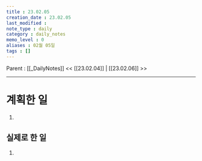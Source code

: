 ```yaml
---
title : 23.02.05
creation_date : 23.02.05
last_modified :
note_type : daily
category : daily_notes
memo_level : 0
aliases : 02월 05일
tags : []
---
```

Parent : [[_DailyNotes]]
<< [[23.02.04]] | [[23.02.06]] >>

---
# 계획한 일

1. 

## 실제로 한 일

1.  


